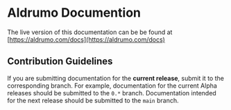 # Aldrumo Documention

The live version of this documentation can be be found at [https://aldrumo.com/docs](https://aldrumo.com/docs)

## Contribution Guidelines

If you are submitting documentation for the **current release**, submit it to the corresponding branch. For example, documentation for the current Alpha releases should be submitted to the `0.*` branch. Documentation intended for the next release should be submitted to the `main` branch.
